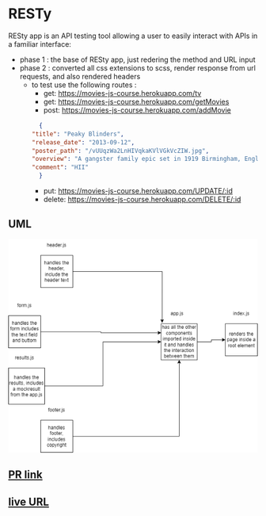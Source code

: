 # RESTy

RESty app is an API testing tool allowing a user to easily interact with APIs in a familiar interface:

- phase 1 : the base of RESty app, just redering the method and URL input
- phase 2 : converted all css extensions to scss, render response from url requests, and also rendered headers
  - to test use the following routes :
    - get: <https://movies-js-course.herokuapp.com/tv>
    - get: <https://movies-js-course.herokuapp.com/getMovies>
    - post: <https://movies-js-course.herokuapp.com/addMovie>
    ```json
      {
    "title": "Peaky Blinders",
    "release_date": "2013-09-12",
    "poster_path": "/vUUqzWa2LnHIVqkaKVlVGkVcZIW.jpg",
    "overview": "A gangster family epic set in 1919 Birmingham, England and centered on a gang who sew razor blades in the peaks of their caps, and their fierce boss Tommy Shelby, who means to move up in the world.",
    "comment": "HII"
      }
    ````
    - put: <https://movies-js-course.herokuapp.com/UPDATE/:id>
    - delete: <https://movies-js-course.herokuapp.com/DELETE/:id>

## UML

![uml diagram](./assets/UML%20-%20diagram%201.png)

## [PR link](https://github.com/Mhsalameh/resty/pull/4)

## [live URL](https://iridescent-swan-3a2e65.netlify.app)
